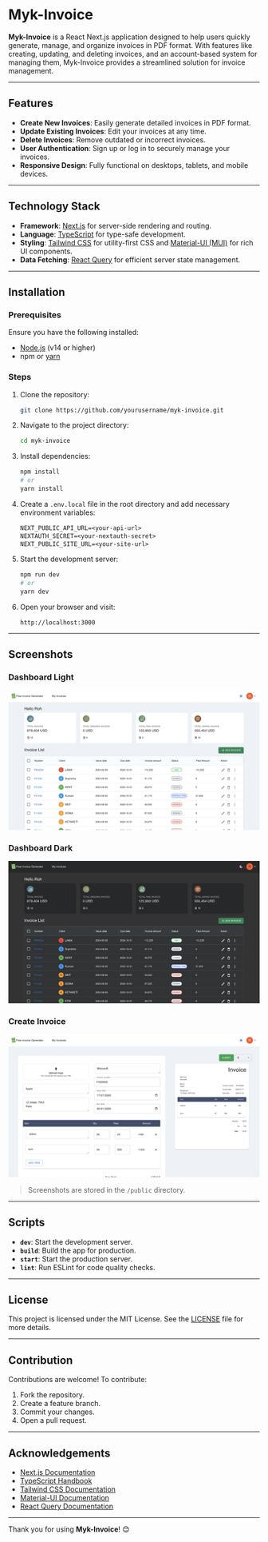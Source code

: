 # Myk-Invoice

**Myk-Invoice** is a React Next.js application designed to help users quickly generate, manage, and organize invoices in PDF format. With features like creating, updating, and deleting invoices, and an account-based system for managing them, Myk-Invoice provides a streamlined solution for invoice management.

---

## Features

- **Create New Invoices**: Easily generate detailed invoices in PDF format.
- **Update Existing Invoices**: Edit your invoices at any time.
- **Delete Invoices**: Remove outdated or incorrect invoices.
- **User Authentication**: Sign up or log in to securely manage your invoices.
- **Responsive Design**: Fully functional on desktops, tablets, and mobile devices.

---

## Technology Stack

- **Framework**: [Next.js](https://nextjs.org/) for server-side rendering and routing.
- **Language**: [TypeScript](https://www.typescriptlang.org/) for type-safe development.
- **Styling**: [Tailwind CSS](https://tailwindcss.com/) for utility-first CSS and [Material-UI (MUI)](https://mui.com/) for rich UI components.
- **Data Fetching**: [React Query](https://tanstack.com/query) for efficient server state management.

---

## Installation

### Prerequisites

Ensure you have the following installed:

- [Node.js](https://nodejs.org/) (v14 or higher)
- npm or [yarn](https://yarnpkg.com/)

### Steps

1. Clone the repository:

   ```bash
   git clone https://github.com/yourusername/myk-invoice.git
   ```

2. Navigate to the project directory:

   ```bash
   cd myk-invoice
   ```

3. Install dependencies:

   ```bash
   npm install
   # or
   yarn install
   ```

4. Create a `.env.local` file in the root directory and add necessary environment variables:

   ```env
   NEXT_PUBLIC_API_URL=<your-api-url>
   NEXTAUTH_SECRET=<your-nextauth-secret>
   NEXT_PUBLIC_SITE_URL=<your-site-url>
   ```

5. Start the development server:

   ```bash
   npm run dev
   # or
   yarn dev
   ```

6. Open your browser and visit:
   ```
   http://localhost:3000
   ```

---

## Screenshots

### Dashboard Light

![Dashboard Screenshot](./public/light.png)

### Dashboard Dark

![Dashboard Screenshot](./public/dark.png)

### Create Invoice

![Create Invoice Screenshot](./public/formScreen.png)

> Screenshots are stored in the `/public` directory.

---

## Scripts

- **`dev`**: Start the development server.
- **`build`**: Build the app for production.
- **`start`**: Start the production server.
- **`lint`**: Run ESLint for code quality checks.

---

## License

This project is licensed under the MIT License. See the [LICENSE](LICENSE) file for more details.

---

## Contribution

Contributions are welcome! To contribute:

1. Fork the repository.
2. Create a feature branch.
3. Commit your changes.
4. Open a pull request.

---

## Acknowledgements

- [Next.js Documentation](https://nextjs.org/docs)
- [TypeScript Handbook](https://www.typescriptlang.org/docs/)
- [Tailwind CSS Documentation](https://tailwindcss.com/docs)
- [Material-UI Documentation](https://mui.com/getting-started/)
- [React Query Documentation](https://tanstack.com/query/latest/docs)

---

Thank you for using **Myk-Invoice**! 😊
